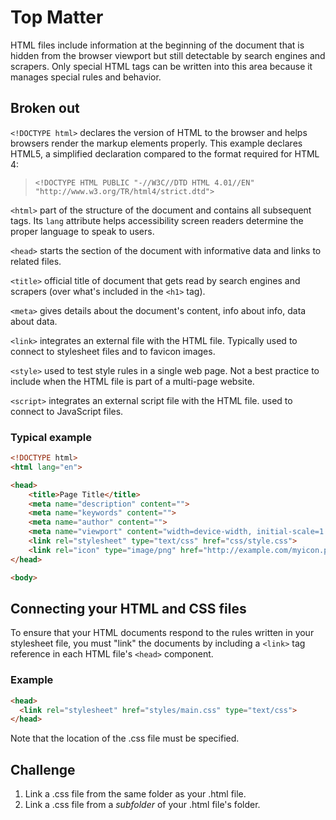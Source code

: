 # Top Matter
HTML files include information at the beginning of the document that is hidden from the browser viewport but still detectable by search engines and scrapers. Only special HTML tags can be written into this area because it manages special rules and behavior.

## Broken out

`<!DOCTYPE html>` declares the version of HTML to the browser and helps browsers render the markup elements properly. This example declares HTML5, a simplified declaration compared to the format required for HTML 4:
>`<!DOCTYPE HTML PUBLIC "-//W3C//DTD HTML 4.01//EN" "http://www.w3.org/TR/html4/strict.dtd">`

`<html>` part of the structure of the document and contains all subsequent tags. Its `lang` attribute helps accessibility screen readers determine the proper language to speak to users.

`<head>` starts the section of the document with informative data and links to related files.

`<title>` official title of document that gets read by search engines and scrapers (over what's included in the `<h1>` tag).

`<meta>` gives details about the document's content, info about info, data about data.

`<link>` integrates an external file with the HTML file. Typically used to connect to stylesheet files and to favicon images.

`<style>` used to test style rules in a single web page. Not a best practice to include when the HTML file is part of a multi-page website.

`<script>` integrates an external script file with the HTML file. used to connect to JavaScript files.

### Typical example
```html
<!DOCTYPE html>
<html lang="en">

<head>
    <title>Page Title</title>
    <meta name="description" content="">
    <meta name="keywords" content="">
    <meta name="author" content="">
    <meta name="viewport" content="width=device-width, initial-scale=1.0">
    <link rel="stylesheet" type="text/css" href="css/style.css">
    <link rel="icon" type="image/png" href="http://example.com/myicon.png">
</head>

<body>
```

## Connecting your HTML and CSS files
To ensure that your HTML documents respond to the rules written in your stylesheet file, you must "link" the documents by including a `<link>` tag reference in each HTML file's `<head>` component.

### Example
```html
<head>
  <link rel="stylesheet" href="styles/main.css" type="text/css">
</head>
```
Note that the location of the .css file must be specified.

## Challenge
1. Link a .css file from the same folder as your .html file.
2. Link a .css file from a _subfolder_ of your .html file's folder.
